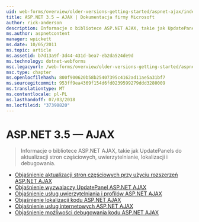 ```yaml
---
uid: web-forms/overview/older-versions-getting-started/aspnet-ajax/index
title: ASP.NET 3.5 — AJAX | Dokumentacja firmy Microsoft
author: rick-anderson
description: Informacje o bibliotece ASP.NET AJAX, takie jak UpdatePanels do aktualizacji stron częściowych, uwierzytelnianie, lokalizacji i debugowania.
ms.author: aspnetcontent
manager: wpickett
ms.date: 10/05/2011
ms.topic: article
ms.assetid: b7d13a9f-3d44-431d-bea7-eb2da524de9d
ms.technology: dotnet-webforms
msc.legacyurl: /web-forms/overview/older-versions-getting-started/aspnet-ajax
msc.type: chapter
ms.openlocfilehash: 800f900620b58b25407395c4162ad11ae5a31bf7
ms.sourcegitcommit: 953ff9ea4369f154d6fd0239599279ddd3280009
ms.translationtype: MT
ms.contentlocale: pl-PL
ms.lasthandoff: 07/03/2018
ms.locfileid: "37390820"
---
```

<a name="aspnet-35---ajax"></a>ASP.NET 3.5 — AJAX
====================
> Informacje o bibliotece ASP.NET AJAX, takie jak UpdatePanels do aktualizacji stron częściowych, uwierzytelnianie, lokalizacji i debugowania.


- [Objaśnienie aktualizacji stron częściowych przy użyciu rozszerzeń ASP.NET AJAX](understanding-partial-page-updates-with-asp-net-ajax.md)
- [Objaśnienie wyzwalaczy UpdatePanel ASP.NET AJAX](understanding-asp-net-ajax-updatepanel-triggers.md)
- [Objaśnienie usług uwierzytelniania i profilów ASP.NET AJAX ](understanding-asp-net-ajax-authentication-and-profile-application-services.md)
- [Objaśnienie lokalizacji kodu ASP.NET AJAX](understanding-asp-net-ajax-localization.md)
- [Objaśnienie usług internetowych ASP.NET AJAX](understanding-asp-net-ajax-web-services.md)
- [Objaśnienie możliwości debugowania kodu ASP.NET AJAX](understanding-asp-net-ajax-debugging-capabilities.md)
